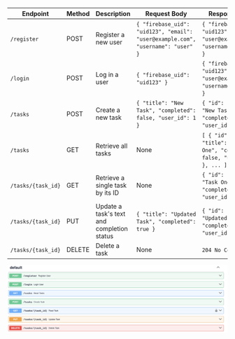 | Endpoint           | Method | Description                           | Request Body                                        | Response Body                                   |
|--------------------|--------|---------------------------------------|-----------------------------------------------------|-------------------------------------------------|
| `/register`        | POST   | Register a new user                   | `{ "firebase_uid": "uid123", "email": "user@example.com", "username": "user" }` | `{ "firebase_uid": "uid123", "email": "user@example.com", "username": "user" }` |
| `/login`           | POST   | Log in a user                         | `{ "firebase_uid": "uid123" }`                       | `{ "firebase_uid": "uid123", "email": "user@example.com", "username": "user" }` |
| `/tasks`           | POST   | Create a new task                     | `{ "title": "New Task", "completed": false, "user_id": 1 }` | `{ "id": 1, "title": "New Task", "completed": false, "user_id": 1 }` |
| `/tasks`           | GET    | Retrieve all tasks                    | None                                                | `[ { "id": 1, "title": "Task One", "completed": false, "user_id": 1 }, ... ]` |
| `/tasks/{task_id}` | GET    | Retrieve a single task by its ID      | None                                                | `{ "id": 1, "title": "Task One", "completed": false, "user_id": 1 }` |
| `/tasks/{task_id}` | PUT    | Update a task's text and completion status | `{ "title": "Updated Task", "completed": true }` | `{ "id": 1, "title": "Updated Task", "completed": true, "user_id": 1 }` |
| `/tasks/{task_id}` | DELETE | Delete a task                         | None                                                | `204 No Content`                                |

![fastapi-docs](./img/fastAPI.png)
